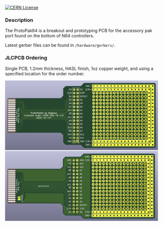 [![CERN License](https://img.shields.io/badge/license-CERN%20OHL--W--V2-blue)](license/cern_ohl_w_v2.txt)
### Description
The ProtoPak64 is a breakout and prototyping PCB for the accessory pak port found on the bottom of N64 controllers.

Latest gerber files can be found in `/hardware/gerbers/`.

### JLCPCB Ordering
Single PCB, 1.2mm thickness, HASL finish, 1oz copper weight, and using a specified location for the order number.

![preview of finished product](preview1.png)
![preview of finished product](preview2.png)